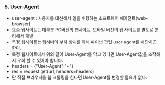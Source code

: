 ### 5. User-Agent

- user-agent : 사용자를 대신해서 일을 수행하는 소프트웨어 에이전트(web-browser)
- 요즘 웹사이트는 대부분 PC버전의 웹사이트, 모바일 버전의 웹 사이트를 별도로 분리해서 개발
- 특정 웹사이트는 웹서버의 부하 방지를 위해  파이썬 관련 user-agent를 차단하곤 한다.
- 특정 웹사이트에서 위와 같이 User-Agent를 막고 있다면 User-Agent값을 조작해서 우회 할 수 있어야 합니다.
- headers = {"User-Agent":"~"}
- res = request.get(url, headers=headers)
- 단 직접 브라우저를 웹 크롤링을 한다면 User-Agent를 변경할 필요가 없다.